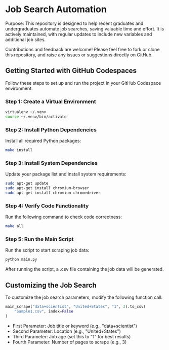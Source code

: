# Job Search Automation
Purpose:
This repository is designed to help recent graduates and undergraduates automate job searches, saving valuable time and effort. It is actively maintained, with regular updates to include new variables and additional job sites.

Contributions and feedback are welcome! Please feel free to fork or clone this repository, and raise any issues or suggestions directly on GitHub.

## Getting Started with GitHub Codespaces

Follow these steps to set up and run the project in your GitHub Codespace environment.

### Step 1: Create a Virtual Environment

```bash
virtualenv ~/.venv
source ~/.venv/bin/activate
```

### Step 2: Install Python Dependencies
Install all required Python packages:
```bash
make install
```

### Step 3: Install System Dependencies
Update your package list and install system requirements:
```bash
sudo apt-get update
sudo apt-get install chromium-browser
sudo apt-get install chromium-chromedriver
```

### Step 4: Verify Code Functionality
Run the following command to check code correctness:
```bash
make all
```

### Step 5: Run the Main Script
Run the script to start scraping job data:
```bash
python main.py
```
After running the script, a .csv file containing the job data will be generated.

## Customizing the Job Search

To customize the job search parameters, modify the following function call:
```python
main_scrape("data+scientist", "United+States", "1", 3).to_csv(
    "Sample1.csv", index=False
)
```
- First Parameter: Job title or keyword (e.g., "data+scientist")
- Second Parameter: Location (e.g., "United+States")
- Third Parameter: Job age (set this to "1" for best results)
- Fourth Parameter: Number of pages to scrape (e.g., 3)
